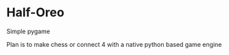 # Half-Oreo
Simple pygame

Plan is to make chess or connect 4 with a native python based game engine
